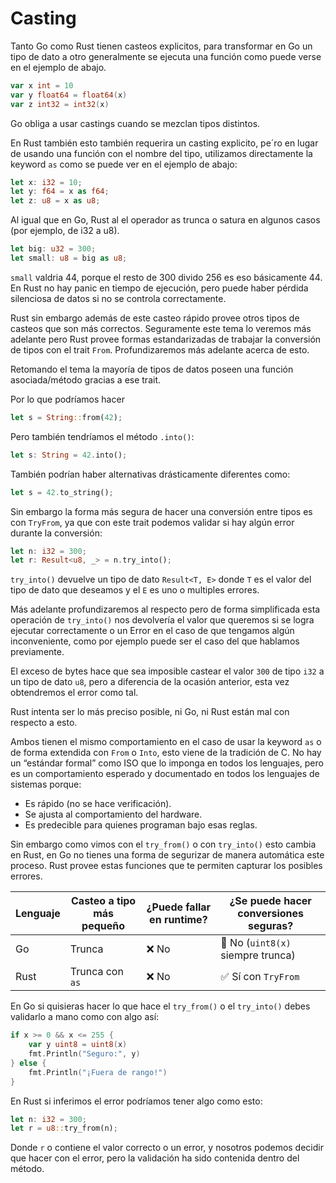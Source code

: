 # Casting

Tanto Go como Rust tienen casteos explicitos, para transformar en Go un tipo de 
dato a otro generalmente se ejecuta una función como puede verse en el ejemplo
de abajo.

```go
var x int = 10
var y float64 = float64(x)
var z int32 = int32(x)
```

Go obliga a usar castings cuando se mezclan tipos distintos.

En Rust también esto también requerira un casting explicito, pe´ro en lugar de 
usando una función con el nombre del tipo, utilizamos directamente la keyword
`as` como se puede ver en el ejemplo de abajo:

```rust
let x: i32 = 10;
let y: f64 = x as f64;
let z: u8 = x as u8;
```

Al igual que en Go, Rust al  el operador as trunca o satura en algunos casos 
(por ejemplo, de i32 a u8). 

```rust
let big: u32 = 300;
let small: u8 = big as u8;
```

`small` valdria 44, porque el resto de 300 divido 256 es eso básicamente 44.
En Rust no hay panic en tiempo de ejecución, pero puede haber pérdida silenciosa 
de datos si no se controla correctamente.

Rust sin embargo además de este casteo rápido provee otros tipos de casteos que 
son más correctos. Seguramente este tema lo veremos más adelante pero Rust 
provee formas estandarizadas de trabajar la conversión de tipos con el trait 
`From`.
Profundizaremos más adelante acerca de esto.

Retomando el tema la mayoría de tipos de datos poseen una 
función asociada/método gracias a ese trait.

Por lo que podríamos hacer 

```rust
let s = String::from(42);
```

Pero también tendríamos el método `.into()`: 


```rust
let s: String = 42.into();
```

También podrían haber alternativas drásticamente diferentes como:

```rust
let s = 42.to_string();
```

Sin embargo la forma más segura de hacer una conversión entre tipos es con 
`TryFrom`, ya que con este trait podemos validar si hay algún error durante la 
conversión:

```rust
let n: i32 = 300;
let r: Result<u8, _> = n.try_into();
```

`try_into()` devuelve un tipo de dato `Result<T, E>` donde `T` es el valor del 
tipo de dato que deseamos y el `E` es uno o multiples errores.

Más adelante profundizaremos al respecto pero de forma simplificada esta 
operación de `try_into()` nos devolvería el valor que queremos si se logra
ejecutar correctamente o un Error en el caso de que tengamos algún 
inconveniente, como por ejemplo puede ser el caso del que hablamos previamente.

El exceso de bytes hace que sea imposible castear el valor `300` de tipo `i32`
a un tipo de dato `u8`, pero a diferencia de la ocasión anterior, esta vez
obtendremos el error como tal.

Rust intenta ser lo más preciso posible, ni Go, ni Rust están mal con respecto a
esto.

Ambos tienen el mismo comportamiento en el caso de usar la keyword `as` o de 
forma extendida con `From` o `Into`, esto viene de la tradición de C.
No hay un “estándar formal” como ISO que lo imponga en todos los lenguajes, pero 
es un comportamiento esperado y documentado en todos los lenguajes de sistemas 
porque:
- Es rápido (no se hace verificación).
- Se ajusta al comportamiento del hardware.
- Es predecible para quienes programan bajo esas reglas.

Sin embargo como vimos con el `try_from()` o con `try_into()` esto cambia en 
Rust, en Go no tienes una forma de segurizar de manera automática este proceso.
Rust provee estas funciones que te permiten capturar los posibles errores.

| Lenguaje | Casteo a tipo más pequeño | ¿Puede fallar en runtime? | ¿Se puede hacer conversiones seguras? |
| -------- | ------------------------- | ------------------------- | ------------------------------------- |
| Go       | Trunca                    | ❌ No                      | 🚫 No (`uint8(x)` siempre trunca)     |
| Rust     | Trunca con `as`           | ❌ No                      | ✅ Sí con `TryFrom`                    |

En Go si quisieras hacer lo que hace el `try_from()` o el `try_into()` debes 
validarlo a mano como con algo así:

```go
if x >= 0 && x <= 255 {
    var y uint8 = uint8(x)
    fmt.Println("Seguro:", y)
} else {
    fmt.Println("¡Fuera de rango!")
}
```

En Rust si inferimos el error podríamos tener algo como esto:

```rust
let n: i32 = 300;
let r = u8::try_from(n);
```

Donde `r` o contiene el valor correcto o un error, y nosotros podemos decidir
que hacer con el error, pero la validación ha sido contenida dentro del método.


